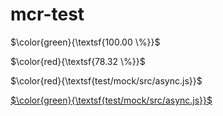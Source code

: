 # mcr-test

$\color{green}{\textsf{100.00 \%}}$

$\color{red}{\textsf{78.32 \%}}$

$\color{red}{\textsf{test/mock/src/async.js}}$

[$\color{green}{\textsf{test/mock/src/async.js}}$](https://www.link.com)